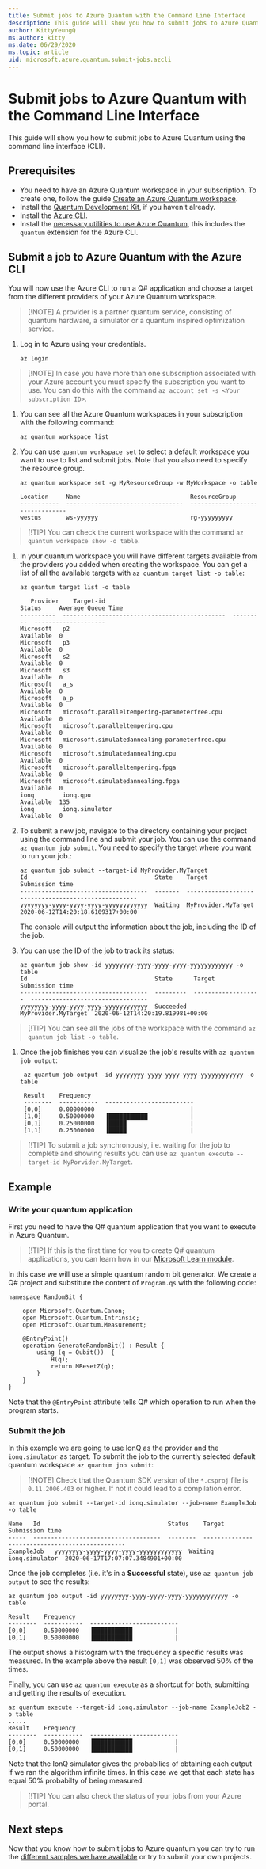 ```yaml
---
title: Submit jobs to Azure Quantum with the Command Line Interface 
description: This guide will show you how to submit jobs to Azure Quantum using the command line interface (CLI). 
author: KittyYeungQ 
ms.author: kitty 
ms.date: 06/29/2020
ms.topic: article 
uid: microsoft.azure.quantum.submit-jobs.azcli
---
```


# Submit jobs to Azure Quantum with the Command Line Interface

This guide will show you how to submit jobs to Azure Quantum using the command
line interface (CLI).

## Prerequisites

- You need to have an Azure Quantum workspace in your subscription. To create
  one, follow the guide [Create an Azure Quantum
  workspace](Create-quantum-workspaces-with-the-Azure-portal.md).
- Install the [Quantum Development
  Kit](https://docs.microsoft.com/quantum/install-guide/standalone), if you
  haven't already.
- Install the [Azure
  CLI](https://docs.microsoft.com/en-us/cli/azure/install-azure-cli?view=azure-cli-latest).
- Install the [necessary utilities to use Azure
  Quantum](xref:microsoft.azure.quantum.setup.cli), this includes the `quantum`
  extension for the Azure CLI.

## Submit a job to Azure Quantum with the Azure CLI

You will now use the Azure CLI to run a Q# application and choose a target from
the different providers of your Azure Quantum workspace.
>[!NOTE] A provider is a partner quantum service, consisting of quantum
>hardware, a simulator or a quantum inspired optimization service.

1. Log in to Azure using your credentials.

   ```dotnetcli
   az login
   ```

>[!NOTE] In case you have more than one subscription associated with your Azure
>account you must specify the subscription you want to use. You can do this with
>the command `az account set -s <Your subscription ID>`.

1. You can see all the Azure Quantum workspaces in your subscription with the
   following command:

   ```dotnetcli
   az quantum workspace list
   ```

1. You can use `quantum workspace set` to select a default workspace you want to
   use to list and submit jobs. Note that you also need to specify the resource
   group.

   ```dotnetcli
   az quantum workspace set -g MyResourceGroup -w MyWorkspace -o table

   Location     Name                               ResourceGroup
   -----------  ---------------------------------  --------------------------------
   westus       ws-yyyyyy                          rg-yyyyyyyyy

   ```

>[!TIP] You can check the current workspace with the command `az quantum
>workspace show -o table`.

1. In your quantum workspace you will have different targets available from the
   providers you added when creating the workspace. You can get a list of all
   the available targets with `az quantum target list -o table`:

   ```dotnetcli
   az quantum target list -o table

      Provider    Target-id                                       Status     Average Queue Time
   ----------  ----------------------------------------------  ---------  --------------------
   Microsoft   p2                                              Available  0
   Microsoft   p3                                              Available  0
   Microsoft   s2                                              Available  0
   Microsoft   s3                                              Available  0
   Microsoft   a_s                                             Available  0
   Microsoft   a_p                                             Available  0
   Microsoft   microsoft.paralleltempering-parameterfree.cpu   Available  0
   Microsoft   microsoft.paralleltempering.cpu                 Available  0
   Microsoft   microsoft.simulatedannealing-parameterfree.cpu  Available  0
   Microsoft   microsoft.simulatedannealing.cpu                Available  0
   Microsoft   microsoft.paralleltempering.fpga                Available  0
   Microsoft   microsoft.simulatedannealing.fpga               Available  0
   ionq        ionq.qpu                                        Available  135
   ionq        ionq.simulator                                  Available  0
   ```

1. To submit a new job, navigate to the directory containing your project using
   the command line and submit your job. You can use the command `az quantum job
   submit`. You need to specify the target where you want to run your job.:

   ```dotnetcli
   az quantum job submit --target-id MyProvider.MyTarget
   Id                                    State    Target               Submission time
   ------------------------------------  -------  -------------------  ---------------------------------
   yyyyyyyy-yyyy-yyyy-yyyy-yyyyyyyyyyyy  Waiting  MyProvider.MyTarget  2020-06-12T14:20:18.6109317+00:00
   ```

   The console will output the information about the job, including the ID of
   the job.

1. You can use the ID of the job to track its status:

   ```dotnetcli
   az quantum job show -id yyyyyyyy-yyyy-yyyy-yyyy-yyyyyyyyyyyy -o table
   Id                                    State      Target               Submission time
   ------------------------------------  ---------  -------------------  ---------------------------------
   yyyyyyyy-yyyy-yyyy-yyyy-yyyyyyyyyyyy  Succeeded  MyProvider.MyTarget  2020-06-12T14:20:19.819981+00:00
   ```

>[!TIP] You can see all the jobs of the workspace with the command `az quantum
>job list -o table`.

1. Once the job finishes you can visualize the job's results with `az quantum
   job output`:

   ```dotnetcli
    az quantum job output -id yyyyyyyy-yyyy-yyyy-yyyy-yyyyyyyyyyyy -o table

    Result    Frequency
    --------  -----------  -------------------------
    [0,0]     0.00000000                           |
    [1,0]     0.50000000   ▐███████████            |
    [0,1]     0.25000000   ▐█████                  |
    [1,1]     0.25000000   ▐█████                  |
   ```

>[!TIP] To submit a job synchronously, i.e. waiting for the job to complete and
>showing results you can use `az quantum execute --target-id
>MyPorvider.MyTarget`.

## Example

### Write your quantum application

First you need to have the Q# quantum application that you want to execute in
Azure Quantum.

>[!TIP] If this is the first time for you to create Q# quantum applications, you
>can learn how in our [Microsoft Learn
>module](https://docs.microsoft.com/en-us/learn/modules/qsharp-create-first-quantum-development-kit/).
>

In this case we will use a simple quantum random bit generator. We create a Q#
project and substitute the content of `Program.qs` with the following code:

```qsharp
namespace RandomBit {

    open Microsoft.Quantum.Canon;
    open Microsoft.Quantum.Intrinsic;
    open Microsoft.Quantum.Measurement;

    @EntryPoint()
    operation GenerateRandomBit() : Result {
        using (q = Qubit())  {
            H(q);
            return MResetZ(q);
        }
    }
}
```

Note that the `@EntryPoint` attribute tells Q# which operation to run when the
program starts.

### Submit the job

In this example we are going to use IonQ as the provider and the
`ionq.simulator` as target. To submit the job to the currently selected default
quantum workspace `az quantum job submit`:

>[!NOTE] Check that the Quantum SDK version of the `*.csproj` file is
>`0.11.2006.403` or higher. If not it could lead to a compilation error.

```output
az quantum job submit --target-id ionq.simulator --job-name ExampleJob -o table

Name   Id                                    Status    Target          Submission time
-----  ------------------------------------  --------  --------------  ---------------------------------
ExampleJob   yyyyyyyy-yyyy-yyyy-yyyy-yyyyyyyyyyyy  Waiting   ionq.simulator  2020-06-17T17:07:07.3484901+00:00

```

Once the job completes (i.e. it's in a **Successful** state), use `az quantum
job output` to see the results:

```output
az quantum job output -id yyyyyyyy-yyyy-yyyy-yyyy-yyyyyyyyyyyy -o table

Result    Frequency
--------  -----------  -------------------------
[0,0]     0.50000000   ▐███████████            |
[0,1]     0.50000000   ▐███████████            |
```

The output shows a histogram with the frequency a specific results was measured.
In the example above the result `[0,1]` was observed 50% of the times.

Finally, you can use `az quantum execute` as a shortcut for both, submitting and
getting the results of execution.

```output
az quantum execute --target-id ionq.simulator --job-name ExampleJob2 -o table
.....
Result    Frequency
--------  -----------  -------------------------
[0,0]     0.50000000   ▐███████████            |
[0,1]     0.50000000   ▐███████████            |
```

Note that the IonQ simulator gives the probabilies of obtaining each output if
we ran the algorithm infinite times. In this case we get that each state has
equal 50% probabilty of being measured.

>[!TIP] You can also check the status of your jobs from your Azure portal.

## Next steps

Now that you know how to submit jobs to Azure quantum you can try to run the
[different samples we have available](../samples) or try to submit your own
projects.